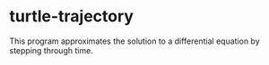 # turtle-trajectory

This program approximates the solution to a differential equation by stepping through time.
